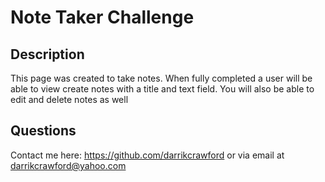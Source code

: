 # Note Taker Challenge

## Description
This page was created to take notes. When fully completed a user will be able to view create notes with a title and text field. You will also be able to edit and delete notes as well

## Questions
Contact me here:
https://github.com/darrikcrawford or via email at darrikcrawford@yahoo.com